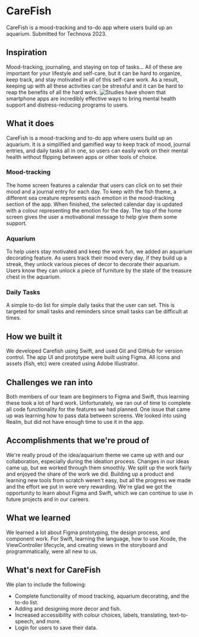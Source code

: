 #  CareFish

CareFish is a mood-tracking and to-do app where users build up an aquarium. Submitted for Technova 2023.

## Inspiration
Mood-tracking, journaling, and staying on top of tasks... All of these are important for your lifestyle and self-care, but it can be hard to organize, keep track, and stay motivated in all of this self-care work. As a result, keeping up with all these activities can be stressful and it can be hard to reap the benefits of all the hard work. ![Studies](https://mhealth.jmir.org/2018/12/e11271/) have shown that smartphone apps are incredibly effective ways to bring mental health support and distress-reducing programs to users.

## What it does
CareFish is a mood-tracking and to-do app where users build up an aquarium. It is a simplified and gamified way to keep track of mood, journal entries, and daily tasks all in one, so users can easily work on their mental health without flipping between apps or other tools of choice. 

### Mood-tracking
The home screen features a calendar that users can click on to set their mood and a journal entry for each day. To keep with the fish theme, a different sea creature represents each emotion in the mood-tracking section of the app. When finished, the selected calendar day is updated with a colour representing the emotion for the day. The top of the home screen gives the user a motivational message to help give them some support.

### Aquarium
To help users stay motivated and keep the work fun, we added an aquarium decorating feature. As users track their mood every day, if they build up a streak, they unlock various pieces of decor to decorate their aquarium. Users know they can unlock a piece of furniture by the state of the treasure chest in the aquarium.

### Daily Tasks
A simple to-do list for simple daily tasks that the user can set. This is targeted for small tasks and reminders since small tasks can be difficult at times.



## How we built it
We developed Carefish using Swift, and used Git and GitHub for version control. The app UI and prototype were built using Figma. All icons and assets (fish, etc) were created using Adobe Illustrator. 

## Challenges we ran into
Both members of our team are beginners to Figma and Swift, thus learning these took a lot of hard work. Unfortunately, we ran out of time to complete all code functionality for the features we had planned. One issue that came up was learning how to pass data between screens. We looked into using Realm, but did not have enough time to use it in the app.

## Accomplishments that we're proud of
We're really proud of the idea/aquarium theme we came up with and our collaboration, especially during the ideation process. Changes in our ideas came up, but we worked through them smoothly. We split up the work fairly and enjoyed the share of the work we did. Building up a product and learning new tools from scratch weren't easy, but all the progress we made and the effort we put in were very rewarding. We're glad we got the opportunity to learn about Figma and Swift, which we can continue to use in future projects and in our careers.

## What we learned
We learned a lot about Figma prototyping, the design process, and component work. For Swift, learning the language, how to use Xcode, the ViewController lifecycle, and creating views in the storyboard and programmatically, were all new to us.

## What's next for CareFish
We plan to include the following:
- Complete functionality of mood tracking, aquarium decorating, and the to-do list. 
- Adding and designing more decor and fish.
- Increased accessibility with colour choices, labels, translating, text-to-speech, and more.
- Login for users to save their data.

